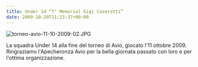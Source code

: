 ```yaml
---
title: Under 14 “7° Memorial Gigi Caserotti”
date: 2009-10-20T11:23:37+00:00
---
```

![torneo-avio-11-10-2009-02.JPG](http://www.basketgardolo.it/wp-content/uploads/2009/10/torneo-avio-11-10-2009-02.JPG)

La squadra Under 14 alla fine del torneo di Avio, giocato l'11 ottobre 2009. Ringraziamo l'Apecheronza Avio per la bella giornata passato con loro e per l'ottima organizzazione.